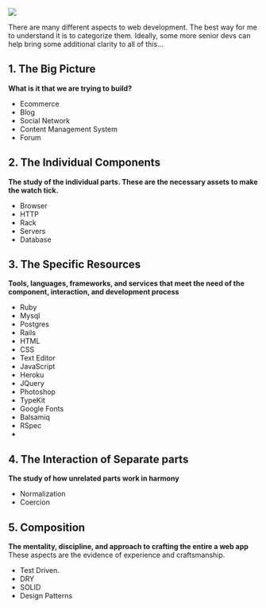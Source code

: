 ![](http://media.tumblr.com/f41ac350baacd74c083e99b6ff2eecee/tumblr_inline_mft4fgQnE01rp0scu.png)

There are many different aspects to web development. The best way for me to understand it is to categorize them.
Ideally, some more senior devs can help bring some additional clarity to all of this...


## 1. The Big Picture
**What is it that we are trying to build?**

- Ecommerce
- Blog
- Social Network
- Content Management System
- Forum

## 2. The Individual Components
**The study of the individual parts. These are the necessary assets to make the watch tick.**

- Browser
- HTTP
- Rack
- Servers
- Database

## 3. The Specific Resources
**Tools, languages, frameworks, and services that meet the need of the component, interaction, and development process**

- Ruby
- Mysql
- Postgres
- Rails
- HTML
- CSS
- Text Editor
- JavaScript
- Heroku
- JQuery
- Photoshop
- TypeKit
- Google Fonts
- Balsamiq
- RSpec
- 

## 4. The Interaction of Separate parts
**The study of how unrelated parts work in harmony**

- Normalization
- Coercion

## 5. Composition
**The mentality, discipline, and approach to crafting the entire a web app**
These aspects are the evidence of experience and craftsmanship. 

- Test Driven.
- DRY
- SOLID
- Design Patterns